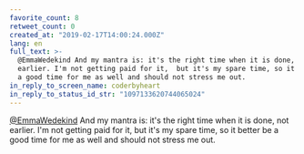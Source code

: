 ```yaml
---
favorite_count: 8
retweet_count: 0
created_at: "2019-02-17T14:00:24.000Z"
lang: en
full_text: >-
  @EmmaWedekind And my mantra is: it's the right time when it is done, not
  earlier. I'm not getting paid for it,  but it's my spare time, so it better be
  a good time for me as well and should not stress me out.
in_reply_to_screen_name: coderbyheart
in_reply_to_status_id_str: "1097133620744065024"
---
```


[@EmmaWedekind](https://twitter.com/EmmaWedekind) And my mantra is: it's the
right time when it is done, not earlier. I'm not getting paid for it, but it's
my spare time, so it better be a good time for me as well and should not stress
me out.
